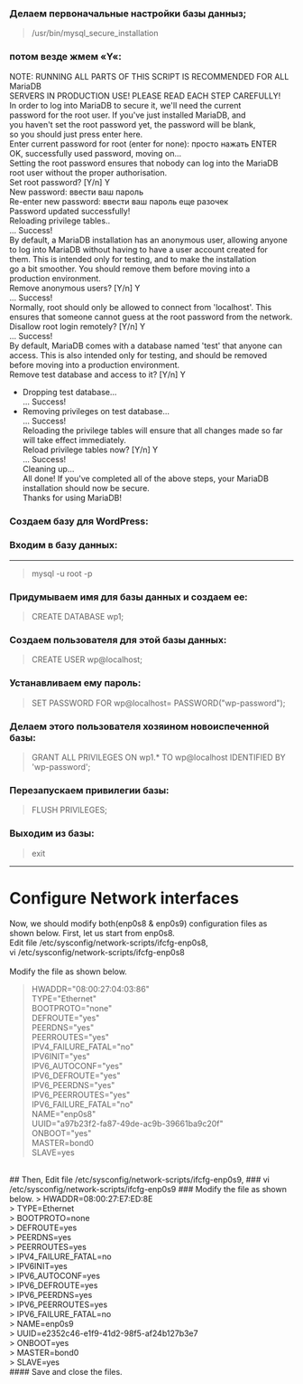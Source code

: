 ### Делаем первоначальные настройки базы данныз;
> /usr/bin/mysql_secure_installation
### потом везде жмем «Y«:
NOTE: RUNNING ALL PARTS OF THIS SCRIPT IS RECOMMENDED FOR ALL MariaDB </br>
SERVERS IN PRODUCTION USE! PLEASE READ EACH STEP CAREFULLY! </br>
In order to log into MariaDB to secure it, we'll need the current </br>
password for the root user. If you've just installed MariaDB, and </br>
you haven't set the root password yet, the password will be blank, </br>
so you should just press enter here. </br>
Enter current password for root (enter for none): просто нажать ENTER </br>
OK, successfully used password, moving on... </br>
Setting the root password ensures that nobody can log into the MariaDB </br>
root user without the proper authorisation. </br>
Set root password? [Y/n] Y </br>
New password: ввести ваш пароль </br>
Re-enter new password: ввести ваш пароль еще разочек </br>
Password updated successfully! </br>
Reloading privilege tables.. </br>
... Success! </br>
By default, a MariaDB installation has an anonymous user, allowing anyone </br>
to log into MariaDB without having to have a user account created for </br>
them. This is intended only for testing, and to make the installation </br>
go a bit smoother. You should remove them before moving into a </br>
production environment. </br>
Remove anonymous users? [Y/n] Y </br>
... Success! </br>
Normally, root should only be allowed to connect from 'localhost'. This </br>
ensures that someone cannot guess at the root password from the network. </br>
Disallow root login remotely? [Y/n] Y </br>
... Success! </br>
By default, MariaDB comes with a database named 'test' that anyone can </br>
access. This is also intended only for testing, and should be removed </br>
before moving into a production environment. </br>
Remove test database and access to it? [Y/n] Y </br>
- Dropping test database... </br>
... Success! </br>
- Removing privileges on test database... </br>
... Success! </br>
Reloading the privilege tables will ensure that all changes made so far </br>
will take effect immediately. </br>
Reload privilege tables now? [Y/n] Y </br>
... Success! </br>
Cleaning up... </br>
All done! If you've completed all of the above steps, your MariaDB </br>
installation should now be secure. </br>
Thanks for using MariaDB! </br>

### Создаем базу для WordPress:
### Входим в базу данных:
_____
> mysql -u root -p
### Придумываем имя для базы данных и создаем ее:
 > CREATE DATABASE wp1; </br>
### Создаем пользователя для этой базы данных:
 > CREATE USER wp@localhost; </br>
### Устанавливаем ему пароль:
 > SET PASSWORD FOR wp@localhost= PASSWORD("wp-password"); </br>
### Делаем этого пользователя хозяином новоиспеченной базы:
 > GRANT ALL PRIVILEGES ON wp1.* TO wp@localhost IDENTIFIED BY 'wp-password'; </br>
### Перезапускаем привилегии базы:
 > FLUSH PRIVILEGES; </br>
### Выходим из базы:
 > exit </br>
____
# Configure Network interfaces
Now, we should modify both(enp0s8 & enp0s9) configuration files as shown below. First, let us start from enp0s8. </br>
Edit file /etc/sysconfig/network-scripts/ifcfg-enp0s8, </br>
vi /etc/sysconfig/network-scripts/ifcfg-enp0s8 </br>
 </br>
Modify the file as shown below. </br>
> HWADDR="08:00:27:04:03:86" </br>
> TYPE="Ethernet" </br>
> BOOTPROTO="none" </br>
> DEFROUTE="yes" </br>
> PEERDNS="yes" </br>
> PEERROUTES="yes" </br>
> IPV4_FAILURE_FATAL="no" </br>
> IPV6INIT="yes" </br>
> IPV6_AUTOCONF="yes" </br>
> IPV6_DEFROUTE="yes" </br>
> IPV6_PEERDNS="yes" </br>
> IPV6_PEERROUTES="yes" </br>
> IPV6_FAILURE_FATAL="no" </br>
> NAME="enp0s8" </br>
> UUID="a97b23f2-fa87-49de-ac9b-39661ba9c20f" </br>
> ONBOOT="yes" </br>
> MASTER=bond0 </br>
> SLAVE=yes </br>
 </br>
## Then, Edit file /etc/sysconfig/network-scripts/ifcfg-enp0s9,
### vi /etc/sysconfig/network-scripts/ifcfg-enp0s9
### Modify the file as shown below.
> HWADDR=08:00:27:E7:ED:8E </br>
> TYPE=Ethernet </br>
> BOOTPROTO=none </br>
> DEFROUTE=yes </br>
> PEERDNS=yes </br>
> PEERROUTES=yes </br>
> IPV4_FAILURE_FATAL=no </br>
> IPV6INIT=yes </br>
> IPV6_AUTOCONF=yes </br>
> IPV6_DEFROUTE=yes </br>
> IPV6_PEERDNS=yes </br>
> IPV6_PEERROUTES=yes </br>
> IPV6_FAILURE_FATAL=no </br>
> NAME=enp0s9 </br>
> UUID=e2352c46-e1f9-41d2-98f5-af24b127b3e7 </br>
> ONBOOT=yes </br>
> MASTER=bond0 </br>
> SLAVE=yes </br>
#### Save and close the files.
